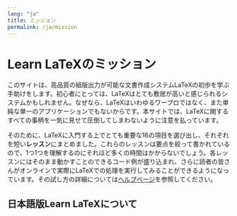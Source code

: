 ```yaml
---
lang: "ja"
title: ミッション
permalink: /ja/mission
---
```


# Learn LaTeXのミッション

このサイトは、高品質の組版出力が可能な文書作成システムLaTeXの初歩を学ぶ手助けをします。初心者にとっては、LaTeXはとても敷居が高いと感じられるシステムかもしれません。なぜなら、LaTeXはいわゆるワープロではなく、また単純な単一のアプリケーションでもないからです。本サイトでは、LaTeXに関するすべての事柄を一気に見せて圧倒してしまわないように注意を払っています。

そのために、LaTeXに入門する上でとても重要な16の項目を選び出し、それぞれを短い<strong>レッスン</strong>にまとめました。これらのレッスンは要点を絞って書かれているので、1つ1つを理解するのにそれほど多くの時間はかからないでしょう。各レッスンにはそのまま動かすことのできるコード例が盛り込まれ、さらに読者の皆さんがオンラインで実際にLaTeXでの処理を実行してみることができるようになっています。その試し方の詳細については[ヘルプページ](./help#examples)を参照してください。

## 日本語版Learn LaTeXについて

<!-- TODO: いずれ執筆 -->